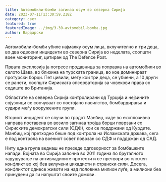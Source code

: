 ```yaml
---
title: Автомобили-бомби загинаа осум во северна Сирија
date: 2023-07-11T13:30:59.218Z
category: свет
featured: true
featuredImage: ../img/3-30-avtomobil-bomba.jpg
author: Вардарски
---
```

Автомобили-бомби убиле најмалку осум лица, вклучително и три деца, во два одвоени инциденти во северна Сирија во неделата, соопшти воен мониторинг, цитиран од The ​​Defence Post.

Првата експлозија ја потресе продавница за поправка на автомобили во селото Шава, во близина на турската граница, во кое доминираат протурски борци. Пет цивили, меѓу кои три деца, се убиени, а 10 други се ранети, соопшти Сириската опсерваторија за човекови права со седиште во Британија.

Областите на северна Сирија контролирани од Турција и нејзините сојузници се соочуваат со постојано насилство, бомбардирања и судири меѓу вооружените групи.

Вториот инцидент се случи во градот Манбиџ, каде во експлозивна направа поставена во возило загинаа тројца борци поврзани со Сириските демократски сили (СДФ), кои се поддржани од Курдите. Манбиџ, кој претходно беше под контрола на Исламската држава, сега е под контрола на воениот совет поврзан со СДФ и поддржан од САД.

Ниту една група веднаш не презеде одговорност за бомбашките напади. Војната во Сирија започна во 2011 година по бруталното задушување на антивладините протести и се претвори во сложен конфликт во кој беа вклучени џихадисти и странски сили. Досега, конфликтот однесе животи на над половина милион луѓе, а милиони беа принудени да ги напуштат своите домови.